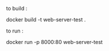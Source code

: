 to build :

docker build -t web-server-test . 

to run  :

docker run  -p 8000:80 web-server-test




